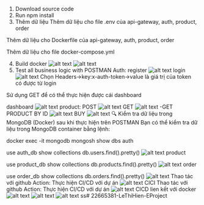1. Download source code
2. Run npm install
3. Thêm dữ liệu
Thêm dữ liệu cho file .env của api-gateway, auth, product, order

Thêm dữ liệu cho Dockerfile của api-gateway, auth, product, order

Thêm dữ liệu cho file docker-compose.yml


4. Build docker
![alt text](public/buildDocker.png)
![alt text](public/Docker.png)
5. Test all business logic with POSTMAN
Auth:
register
![alt text](public/dk.png)
login
![alt text](public/login.png)
Chọn Headers->key:x-auth-token->value là giá trị của token có được từ login

Sử dụng GET để có thể thực hiện được cái dashboard

dashboard
![alt text](public/dashboard.png)
product:
POST
![alt text](public/postProducts.png)
GET
![alt text](public/getProducts.png)
-GET PRODUCT BY ID
![alt text](public/getProducts_ID.png)
BUY
![alt text](public/buyID.png)
🔍 Kiểm tra dữ liệu trong MongoDB (Docker) sau khi thực hiện trên POSTMAN
Bạn có thể kiểm tra dữ liệu trong MongoDB container bằng lệnh:


docker exec -it mongodb mongosh
show dbs
auth

use auth_db
show collections
db.users.find().pretty()
![alt text](public/authMogo.png)
product

use product_db
show collections
db.products.find().pretty()
![alt text](public/dockerProduct.png)
order

use order_db
show collections
db.orders.find().pretty()
![alt text](public/DockerOrders.png)
Thao tác với github Action: Thực hiện CI/CD với dự án
![alt text](public/CICD.png)
CICI Thao tác với github Action: Thực hiện CI/CD với dự án
![alt text](public/gitAction.png)
CICD lien kết  với  docker 
![alt text](public/gitCICD_Docker.png)
![alt text](public/CICDdocker.png)
![alt text](public/cicd_Repositories.png)
ss# 22665381-LeThiHien-EProject
